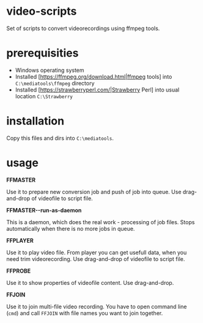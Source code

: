# video-scripts
Set of scripts to convert videorecordings using ffmpeg tools.

# prerequisities

  * Windows operating system
  * Installed [https://ffmpeg.org/download.html|ffmpeg tools] into `C:\mediatools\ffmpeg` directory
  * Installed [https://strawberryperl.com/|Strawberry Perl] into usual location `C:\Strawberry`

# installation

Copy this files and dirs into `C:\mediatools`.

# usage

**FFMASTER**

Use it to prepare new conversion job and push of job into queue.
Use drag-and-drop of videofile to script file.

**FFMASTER--run-as-daemon**

This is a daemon, which does the real work - processing of job files. Stops automatically when there is no more jobs in queue.

**FFPLAYER**

Use it to play video file. From player you can get usefull data, when you need trim videorecording.
Use drag-and-drop of videofile to script file.

**FFPROBE**

Use it to show properties of videofile content.
Use drag-and-drop.

**FFJOIN**

Use it to join multi-file video recording.
You have to open command line (`cmd`) and call `FFJOIN` with file names you want to join together.
